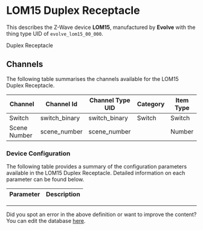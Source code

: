 
# LOM15 Duplex Receptacle

This describes the Z-Wave device **LOM15**, manufactured by **Evolve** with the thing type UID of ```evolve_lom15_00_000```. 

Duplex Receptacle

## Channels
The following table summarises the channels available for the LOM15 Duplex Receptacle.

| Channel | Channel Id | Channel Type UID | Category | Item Type |
|---------|------------|------------------|----------|-----------|
| Switch | switch_binary | switch_binary | Switch | Switch |
| Scene Number | scene_number | scene_number |  | Number |




### Device Configuration
The following table provides a summary of the configuration parameters available in the LOM15 Duplex Receptacle.
Detailed information on each parameter can be found below.

| Parameter   | Description |
|-------------|-------------|




---

Did you spot an error in the above definition or want to improve the content?
You can edit the database [here](http://www.cd-jackson.com/index.php/zwave/zwave-device-database/zwave-device-list/devicesummary/660).


